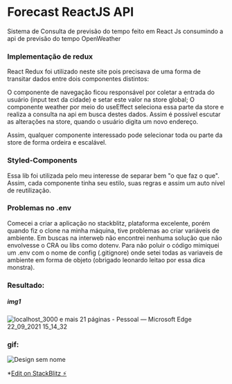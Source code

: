 # Forecast ReactJS API 

Sistema de Consulta de previsão do tempo feito em React Js consumindo a api de previsão do tempo OpenWeather

### Implementação de redux

React Redux foi utilizado neste site pois precisava de uma forma de transitar dados entre dois componentes distintos:

O componente de navegação ficou responsável por coletar a entrada do usuário (input text da cidade) e setar este valor na store global;
O componente weather por meio do useEffect seleciona essa parte da store e realiza a consulta na api em busca destes dados. Assim é possível escutar
as alterações na store, quando o usuário digita um novo endereço.

Assim, qualquer componente interessado pode selecionar toda ou parte da store de forma ordeira e escalável.

### Styled-Components
Essa lib foi utilizada pelo meu interesse de separar bem "o que faz o que". Assim, cada componente tinha seu estilo, suas regras e assim um auto nível de reutilização.

### Problemas no .env
Comecei a criar a aplicação no stackblitz, plataforma excelente, porém quando fiz o clone na minha máquina, tive problemas ao criar variáveis de ambiente. Em buscas na interweb não encontrei nenhuma solução que não envolvesse o CRA ou libs como dotenv. Para não poluir o código mimiquei um .env com o nome de config (.gitignore) onde setei todas as variaveis de ambiente em forma de objeto (obrigado leonardo leitao por essa dica monstra).

### Resultado:
##### img1 
![localhost_3000 e mais 21 páginas - Pessoal — Microsoft​ Edge 22_09_2021 15_14_32](https://user-images.githubusercontent.com/56659030/134401401-1bb7c704-45a4-488b-ac8b-46ad6ee9c929.png)

### gif:

![Design sem nome](https://user-images.githubusercontent.com/56659030/134407831-57a9bde1-5176-487e-ab43-44860054fc84.gif)





*[Edit on StackBlitz ⚡️](https://stackblitz.com/edit/react-qjptmy)
